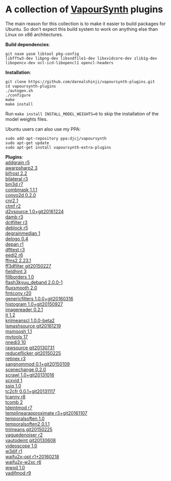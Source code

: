 A collection of [VapourSynth](https://github.com/vapoursynth/vapoursynth) plugins
===================================

The main reason for this collection is to make it easier to build packages for Ubuntu.
So don't expect this build system to work on anything else than Linux on x86 architectures.

**Build dependencies**:<br>
```
git nasm yasm libtool pkg-config
libfftw3-dev libpng-dev libsndfile1-dev libxvidcore-dev zlib1g-dev
libopencv-dev ocl-icd-libopencl1 opencl-headers
```


**Installation**:
```
git clone https://github.com/darealshinji/vapoursynth-plugins.git
cd vapoursynth-plugins
./autogen.sh
./configure
make
make install
```

Run `make install INSTALL_MODEL_WEIGHTS=0` to skip the installation of the model weights files.

Ubuntu users can also use my PPA:
```
sudo add-apt-repository ppa:djcj/vapoursynth
sudo apt-get update
sudo apt-get install vapoursynth-extra-plugins
```


**Plugins**:<br>
[addgrain r5](https://github.com/HomeOfVapourSynthEvolution/VapourSynth-AddGrain)<br>
[awarpsharp2 3](https://github.com/dubhater/vapoursynth-awarpsharp2)<br>
[bifrost 2.2](https://github.com/dubhater/vapoursynth-bifrost)<br>
[bilateral r3](https://github.com/HomeOfVapourSynthEvolution/VapourSynth-Bilateral)<br>
[bm3d r7](https://github.com/HomeOfVapourSynthEvolution/VapourSynth-BM3D)<br>
[combmask 1.1.1](https://github.com/chikuzen/CombMask)<br>
[convo2d 0.2.0](https://github.com/chikuzen/convo2d)<br>
[cnr2 1](https://github.com/dubhater/vapoursynth-cnr2)<br>
[ctmf r2](https://github.com/HomeOfVapourSynthEvolution/VapourSynth-CTMF)<br>
[d2vsource 1.0+git20161224](https://github.com/dwbuiten/d2vsource)<br>
[damb r3](https://github.com/dubhater/vapoursynth-damb)<br>
[dctfilter r3](https://bitbucket.org/mystery_keeper/vapoursynth-dctfilter)<br>
[deblock r5](https://github.com/HomeOfVapourSynthEvolution/VapourSynth-Deblock)<br>
[degrainmedian 1](https://github.com/dubhater/vapoursynth-degrainmedian)<br>
[delogo 0.4](https://github.com/HomeOfVapourSynthEvolution/VapourSynth-DeLogo)<br>
[depan r1](https://github.com/HomeOfVapourSynthEvolution/VapourSynth-DePan)<br>
[dfttest r3](https://github.com/HomeOfVapourSynthEvolution/VapourSynth-DFTTest)<br>
[eedi2 r6](https://github.com/HomeOfVapourSynthEvolution/VapourSynth-EEDI2)<br>
[ffms2 2.23.1](https://github.com/FFMS/ffms2)<br>
[ff3dfilter git20150227](https://github.com/VFR-maniac/VapourSynth-FFT3DFilter)<br>
[fieldhint 3](https://github.com/dubhater/vapoursynth-fieldhint)<br>
[fillborders 1.0](https://github.com/dubhater/vapoursynth-fillborders)<br>
[flash3kyuu_deband 2.0.0-1](https://github.com/SAPikachu/flash3kyuu_deband)<br>
[fluxsmooth 2.0](https://github.com/dubhater/vapoursynth-fluxsmooth)<br>
[fmtconv r20](https://github.com/EleonoreMizo/fmtconv)<br>
[genericfilters 1.0.0+git20160316](https://github.com/myrsloik/GenericFilters)<br>
[histogram 1.0+git20150927](https://github.com/dubhater/vapoursynth-histogram)<br>
[imagereader 0.2.1](https://github.com/chikuzen/vsimagereader)<br>
[it 1.2](https://github.com/HomeOfVapourSynthEvolution/VapourSynth-IT)<br>
[knlmeanscl 1.0.0-beta2](https://github.com/Khanattila/KNLMeansCL)<br>
[lsmashsource git20161219](https://github.com/VFR-maniac/L-SMASH-Works)<br>
[msmoosh 1.1](https://github.com/dubhater/vapoursynth-msmoosh)<br>
[mvtools 17](https://github.com/dubhater/vapoursynth-mvtools)<br>
[nnedi3 10](https://github.com/dubhater/vapoursynth-nnedi3)<br>
[rawsource git20130731](https://github.com/chikuzen/vsrawsource)<br>
[reduceflicker git20150225](https://github.com/VFR-maniac/VapourSynth-ReduceFlicker)<br>
[retinex r3](https://github.com/HomeOfVapourSynthEvolution/VapourSynth-Retinex)<br>
[sangnommod 0.1+git20150109](https://github.com/HomeOfVapourSynthEvolution/VapourSynth-SangNomMod)<br>
[scenechange 0.2.0](http://forum.doom9.org/showthread.php?t=166769)<br>
[scrawl 1.0+git20131016](https://github.com/dubhater/vapoursynth-scrawl)<br>
[scxvid 1](https://github.com/dubhater/vapoursynth-scxvid)<br>
[ssiq 1.0](https://github.com/dubhater/vapoursynth-ssiq)<br>
[tc2cfr 0.0.1+git20131117](https://github.com/gnaggnoyil/tc2cfr)<br>
[tcanny r8](https://github.com/HomeOfVapourSynthEvolution/VapourSynth-TCanny)<br>
[tcomb 2](https://github.com/dubhater/vapoursynth-tcomb)<br>
[tdeintmod r7](https://github.com/HomeOfVapourSynthEvolution/VapourSynth-TDeintMod)<br>
[templinearapproximate r3+git20161107](https://bitbucket.org/mystery_keeper/templinearapproximate-vapoursynth)<br>
[temporalsoften 1.0](https://github.com/dubhater/vapoursynth-temporalsoften)<br>
[temporalsoften2 0.1.1](http://forum.doom9.org/showthread.php?t=166769)<br>
[tnlmeans git20150225](https://github.com/VFR-maniac/VapourSynth-TNLMeans)<br>
[vaguedenoiser r2](https://github.com/HomeOfVapourSynthEvolution/VapourSynth-VagueDenoiser)<br>
[vautodeint git20130608](https://github.com/gnaggnoyil/VAutoDeint)<br>
[videoscope 1.0](https://github.com/dubhater/vapoursynth-videoscope)<br>
[w3dif r1](https://github.com/HomeOfVapourSynthEvolution/VapourSynth-W3FDIF)<br>
[waifu2x-opt r1+20160218](https://github.com/HomeOfVapourSynthEvolution/VapourSynth-waifu2x-opt)<br>
[waifu2x-w2xc r6](https://github.com/HomeOfVapourSynthEvolution/VapourSynth-Waifu2x-w2xc)<br>
[wwxd 1.0](https://github.com/dubhater/vapoursynth-wwxd)<br>
[yadifmod r9](https://github.com/HomeOfVapourSynthEvolution/VapourSynth-Yadifmod)<br>

